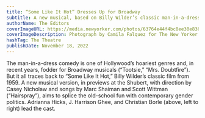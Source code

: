 ```yaml
---
title: “Some Like It Hot” Dresses Up for Broadway
subtitle: A new musical, based on Billy Wilder’s classic man-in-a-dress comedy, splices old-school fun with contemporary gender politics.
authorName: The Editors
coverImageURL: https://media.newyorker.com/photos/63764e44f4bc8ee30e8386fe/master/w_2240,c_limit/221128_r41401.jpg
coverImageDescription: Photograph by Camila Falquez for The New Yorker
hashTag: The Theatre
publishDate: November 18, 2022
---
```


The man-in-a-dress comedy is one of Hollywood’s hoariest genres and, in recent years, fodder for Broadway musicals (“Tootsie,” “Mrs. Doubtfire”). But it all traces back to “Some Like It Hot,” Billy Wilder’s classic film from 1959. A new musical version, in previews at the Shubert, with direction by Casey Nicholaw and songs by Marc Shaiman and Scott Wittman (“Hairspray”), aims to splice the old-school fun with contemporary gender politics. Adrianna Hicks, J. Harrison Ghee, and Christian Borle (above, left to right) lead the cast.